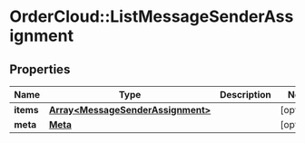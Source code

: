 # OrderCloud::ListMessageSenderAssignment

## Properties
Name | Type | Description | Notes
------------ | ------------- | ------------- | -------------
**items** | [**Array&lt;MessageSenderAssignment&gt;**](MessageSenderAssignment.md) |  | [optional] 
**meta** | [**Meta**](Meta.md) |  | [optional] 


